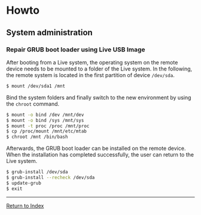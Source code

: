 # Howto

## System administration

### Repair GRUB boot loader using Live USB Image

After booting from a Live system, the operating system on the remote device needs to be mounted to a folder of the Live system.  In the following, the remote system is located in the first partition of device `/dev/sda`.

```bash
$ mount /dev/sda1 /mnt
```

Bind the system folders and finally switch to the new environment by using the `chroot` command.

```bash
$ mount -o bind /dev /mnt/dev
$ mount -o bind /sys /mnt/sys
$ mount -t proc /proc /mnt/proc
$ cp /proc/mount /mnt/etc/mtab
$ chroot /mnt /bin/bash
```

Afterwards, the GRUB boot loader can be installed on the remote device.  When the installation has completed successfully, the user can return to the Live system.

```bash
$ grub-install /dev/sda
$ grub-install --recheck /dev/sda
$ update-grub
$ exit
```

---
[Return to Index](../README.md)
